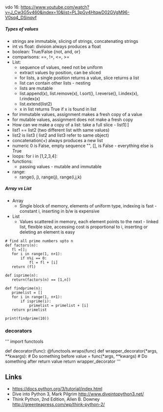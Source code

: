 
vdo 16: https://www.youtube.com/watch?v=J_Cw3G5v460&index=10&list=PL3pGy4HtqwD02GVgM96-V0sq4_DSinqvf
##### Types of values
- strings are immutable, slicing of strings, concatenating strings
- int vs float: division always produces a float
- boolean: True/False {not, and, or}
- comparisons: ==, !=, <=, >=
- List: 
  - sequence of values, need not be uniform
  - extract values by position, can be sliced
  - for lists, a single position returns a value, slice returns a list
  - list can contain other lists - nesting
  - lists are mutable
  - list.append(x), list.remove(x), l.sort(), l.reverse(), l.index(x), l.rindex(x)
  - list.extend(list2)
  - x in list returns True if x is found in list
- for immutable values, assignment makes a fresh copy of a value
- for mutable values, assignment does not make a fresh copy
- How can we make a copy of a list: take a full slice - list1[:]
- list1 == list2 (two different list with same values)
- list2 is list3 ( list2 and list3 refer to same object)
- concatenation(+) always produces a new list  
- numeric 0 is False, empty sequence "", [], is False - everything else is True
- loops: for i in [1,2,3,4]:
- functions:
  - passing values - mutable and immutable
- range:
  - range(i, j), range(j), range(i,j,k)
 
 ##### Array vs List
 - Array
    - Single block of memory, elements of uniform type, indexing is fast - constant i, inserting in b/w is expensive
 - List
    - Values scattered in memory, each element points to the next - linked list, flexible size, accessing cost is proportional to i, inserting or deleting an element is easy
  
  
 
 ```
# find all prime numbers upto n
def factors(n):
    fl =[];
    for i in range(1, n+1):
        if n%i == 0:
            fl = fl + [i]
    return (fl)    

def isprime(n):
    return(factors(n) == [1,n])

def findprime(n):
    primelist = []
    for i in range(1, n+1):
        if isprime(i):
            primelist = primelist + [i]
    return primelist 

print(findprime(10))
```
  
 ### decorators
 '''
 import functools

def decorator(func):
    @functools.wraps(func)
    def wrapper_decorator(*args, **kwargs):
        # Do something before
        value = func(*args, **kwargs)
        # Do something after
        return value
    return wrapper_decorator
 '''   
  
  
  
  

## Links
* https://docs.python.org/3/tutorial/index.html
* Dive into Python 3, Mark Pilgrim
http://www.diveintopython3.net/
* Think Python, 2nd Edition, Allen B. Downey
http://greenteapress.com/wp/think-python-2/
